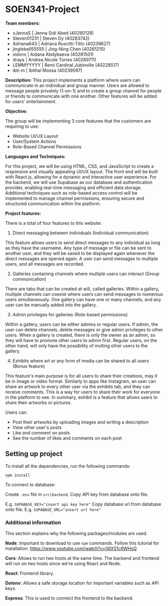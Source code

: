 # SOEN341-Project

**Team members:**
- xJennaS | Jenna Sidi Abed (40280128) 
- Steven01231 | Steven Dy (40283742)
- Adriana643 | Adriana Ruscitti-Titto (40239627)
- jinglebell55555 | Jing-Ning Chen (40281215)
- xidxnx | Aidana Abdybaeva (40281501)
- draya | Andrea Nicole Torres (40289711)
- LEMMYYYYY | Remi Cardinal Jubinville (40228517)
- ibti-m | Ibtihal Mossa (40239097)

**Description:**
This project implements a platform where users can communicate in an individual and group manner. Users are allowed to message people privately (1-on-1) and to create a group channel for people or friends to communicate with one another. Other features will be added for users' entertainment. 

**Objective:**

The group will be implementing 3 core features that the customers are requiring to use:

- Website UI/UX Layout
- User/System Actions
- Role-Based Channel Permissions
  
**Languages and Techniques:**

For this project, we will be using HTML, CSS, and JavaScript to create a responsive and visually appealing UI/UX layout. The front end will be built with React.js, allowing for a dynamic and interactive user experience. For the backend, we will use Supabase as our database and authentication provider, enabling real-time messaging and efficient data storage. Additional techniques such as role-based access control will be implemented to manage channel permissions, ensuring secure and structured communication within the platform.

**Project features:**

There is a total of four features to this website:

1. Direct messaging between individuals (Individual communication)

This feature allows users to send direct messages to any individual as long as they have the username. Any type of message or file can be sent to another user, and they will be saved to be displayed again whenever the direct messages are opened again. A user can send messages to multiple users, and all messages are recorded.

2. Galleries containing channels where multiple users can interact (Group communication)

There are tabs that can be created at will, called galleries. Within a gallery, multiple channels can coexist where users can send messages to numerous users simultaneously. One gallery can have one or many channels, and any user can be manually added into the gallery.

3. Admin privileges for galleries (Role-based permissions)

Within a gallery, users can be either admins or regular users. If admin, the user can delete channels, delete messages or give admin privileges to other users. When a gallery is created, there is only the owner as an admin, so they will have to promote other users to admin first. Regular users, on the other hand, will only have the possibility of inviting other users to the gallery. 

4. Exhibits where art or any form of media can be shared to all users (Bonus feature)

This feature's main purpose is for all users to share their creations, may it be in image or video format. Similarly to apps like Instagram, an user can share an artwork to every other user via the exhibits tab, and they can receive comments. This is a way for users to share their work for everyone in the platform to see. In summary, exhibit is a feature that allows users to share their artworks or pictures.

Users can:
- Post their artworks by uploading images and writing a description
- View other user's posts
- Like and comment on posts
- See the number of likes and comments on each post


## Setting up project

To install all the dependencies, run the following commands:

`npm install`

To connect to database:

Create `.env` file in `src\backend`. 
Copy API key from database onto file.

E.g. `SUPABASE_KEY="insert api key here"`
Copy database url from database onto file.
E.g. `SUPABASE_URL="insert url here"`

### Additional information

This section explains why the following packages/modules are used.

<b>Node</b>: Important to download to use `npm` commands.
Follow this tutorial for installation: https://www.youtube.com/watch?v=06X51c6WHsQ

<b>Cors</b>: Allows to run two hosts at the same time. The backend and frontend will run on two hosts since we're using React and Node.

<b>React</b>: Frontend library.

<b>Dotenv</b>: Allows a safe storage location for important variables such as API keys.

<b>Express</b>: This is used to connect the frontend to the backend.
